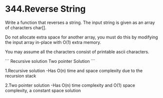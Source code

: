 # 344.Reverse String

Write a function that reverses a string. The input string is given as an array of characters char[].

Do not allocate extra space for another array, you must do this by modifying the input array in-place with O(1) extra memory.

You may assume all the characters consist of printable ascii characters.


´´´
Recursive solution
Two pointer Solution
´´´

1.Recursive solution
-Has O(n) time and space complexity due to the recursion stack

2.Two pointer solution
-Has O(n) time complexity and O(1) space complexity, a constant space solution
